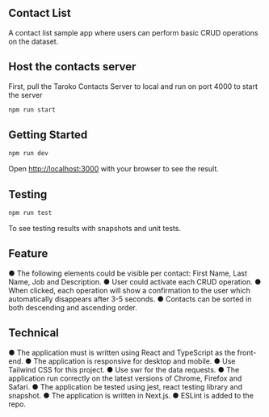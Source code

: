 
## Contact List
A contact list sample app where users can perform basic CRUD
operations on the dataset.

## Host the contacts server
First, pull the Taroko Contacts Server to local and run on port 4000 to start the server
```bash
npm run start
```

## Getting Started
```bash
npm run dev
```
Open [http://localhost:3000](http://localhost:3000) with your browser to see the result.


## Testing

```bash
npm run test
```
To see testing results with snapshots and unit tests.

## Feature

● The following elements could be visible per contact: First Name, Last Name, Job and Description.
● User could activate each CRUD operation.
● When clicked, each operation will show a confirmation to the user which automatically disappears after 3-5 seconds.
● Contacts can be sorted in both descending and ascending order.

## Technical
● The application must is written using React and TypeScript as the front-end.
● The application is responsive for desktop and mobile.
● Use Tailwind CSS for this project.
● Use swr for the data requests.
● The application run correctly on the latest versions of Chrome, Firefox and Safari.
● The application be tested using jest, react testing library and snapshot.
● The application is written in Next.js.
● ESLint is added to the repo.





